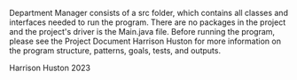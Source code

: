 Department Manager consists of a src folder, which contains all classes and interfaces needed to run the
program. There are no packages in the project and the project's driver is the Main.java file. Before running the
program, please see the Project Document Harrison Huston for more information on the program structure, patterns,
goals, tests, and outputs.

Harrison Huston
2023
